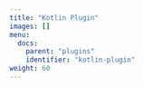 ```yaml
---
title: "Kotlin Plugin"
images: []
menu:
  docs:
    parent: "plugins"
    identifier: "kotlin-plugin"
weight: 60
---
```

